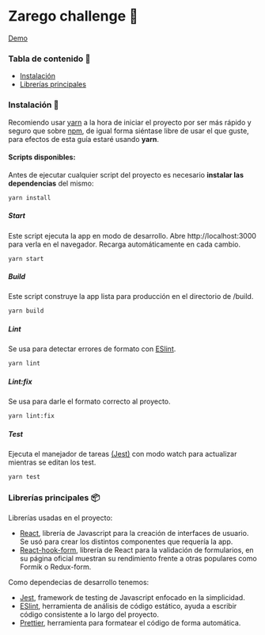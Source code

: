 # Zarego challenge :punch:

[Demo](https://main.d1sp03wschf5ek.amplifyapp.com/)

### Tabla de contenido :rocket:

- [Instalación](#instalación-wrench)
- [Librerías principales](#librerías-package)

### Instalación :wrench:

Recomiendo usar [yarn](https://yarnpkg.com/) a la hora de iniciar el proyecto por ser más rápido y seguro que sobre [npm](https://www.npmjs.com/), de igual forma siéntase libre de usar el que guste, para efectos de esta guía estaré usando **yarn**.

#### Scripts disponibles:

Antes de ejecutar cualquier script del proyecto es necesario **instalar las dependencias** del mismo:

```bash
yarn install
```

##### Start

Este script ejecuta la app en modo de desarrollo.
Abre http://localhost:3000 para verla en el navegador.
Recarga automáticamente en cada cambio.

```bash
yarn start
```

##### Build

Este script construye la app lista para producción en el directorio de /build.

```bash
yarn build
```

##### Lint

Se usa para detectar errores de formato con [ESlint](https://eslint.org/).

```bash
yarn lint
```

##### Lint:fix

Se usa para darle el formato correcto al proyecto.

```bash
yarn lint:fix
```

##### Test

Ejecuta el manejador de tareas [(Jest)](https://jestjs.io/) con modo watch para actualizar mientras se editan los test.

```bash
yarn test
```

### Librerías principales :package:

Librerías usadas en el proyecto:

- [React](https://es.reactjs.org/), librería de Javascript para la creación de interfaces de usuario. Se usó para crear los distintos componentes que requería la app.
- [React-hook-form](https://react-hook-form.com/), librería de React para la validación de formularios, en su página oficial muestran su rendimiento frente a otras populares como Formik o Redux-form.

Como dependecias de desarrollo tenemos:

- [Jest](https://jestjs.io/), framework de testing de Javascript enfocado en la simplicidad.
- [ESlint](https://eslint.org/), herramienta de análisis de código estático, ayuda a escribir código consistente a lo largo del proyecto.
- [Prettier](https://prettier.io/), herramienta para formatear el código de forma automática.
